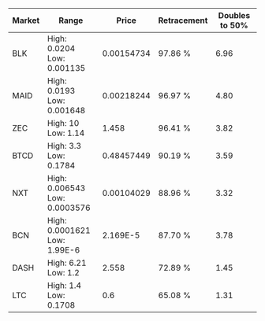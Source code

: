 | Market | Range | Price| Retracement | Doubles to 50% |
| --- | --- | --- | --- | --- |
| BLK | High: 0.0204<br />Low: 0.001135 | 0.00154734 | 97.86 % | 6.96 |
| MAID | High: 0.0193<br />Low: 0.001648 | 0.00218244 | 96.97 % | 4.80 |
| ZEC | High: 10<br />Low: 1.14 | 1.458 | 96.41 % | 3.82 |
| BTCD | High: 3.3<br />Low: 0.1784 | 0.48457449 | 90.19 % | 3.59 |
| NXT | High: 0.006543<br />Low: 0.0003576 | 0.00104029 | 88.96 % | 3.32 |
| BCN | High: 0.0001621<br />Low: 1.99E-6 | 2.169E-5 | 87.70 % | 3.78 |
| DASH | High: 6.21<br />Low: 1.2 | 2.558 | 72.89 % | 1.45 |
| LTC | High: 1.4<br />Low: 0.1708 | 0.6 | 65.08 % | 1.31 |
